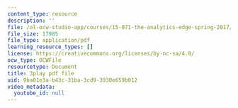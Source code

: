 ```yaml
---
content_type: resource
description: ''
file: /ol-ocw-studio-app/courses/15-071-the-analytics-edge-spring-2017/9ba01e3ab43c31ba3cd93930e659b012_xPneVSOZERk.pdf
file_size: 17985
file_type: application/pdf
learning_resource_types: []
license: https://creativecommons.org/licenses/by-nc-sa/4.0/
ocw_type: OCWFile
resourcetype: Document
title: 3play pdf file
uid: 9ba01e3a-b43c-31ba-3cd9-3930e659b012
video_metadata:
  youtube_id: null
---
```

